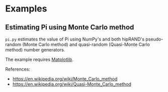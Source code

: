# Examples

## Estimating Pi using Monte Carlo method

`pi.py` estimates the value of Pi using NumPy's and both hipRAND's pseudo-random
(Monte Carlo method) and quasi-random (Quasi-Monte Carlo method) number
generators.

The example requires [Matplotlib](http://matplotlib.org/users/installing.html#linux-using-your-package-manager).

References:
* https://en.wikipedia.org/wiki/Monte_Carlo_method
* https://en.wikipedia.org/wiki/Quasi-Monte_Carlo_method
